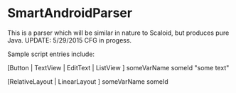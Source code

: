 # SmartAndroidParser
This is a parser which will be similar in nature to Scaloid, but produces pure Java.
UPDATE: 5/29/2015
CFG in progess.

Sample script entries include:

[Button | TextView | EditText | ListView ] someVarName someId "some text"

[RelativeLayout | LinearLayout ] someVarName someId 
